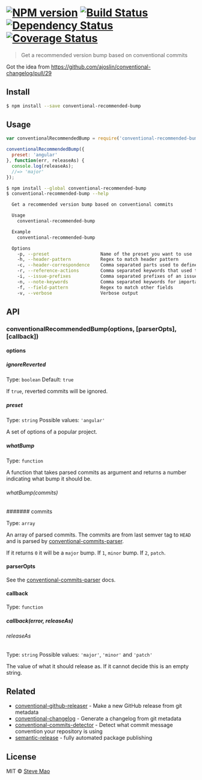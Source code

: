 #  [![NPM version][npm-image]][npm-url] [![Build Status][travis-image]][travis-url] [![Dependency Status][daviddm-image]][daviddm-url] [![Coverage Status][coverall-image]][coverall-url]

> Get a recommended version bump based on conventional commits

Got the idea from https://github.com/ajoslin/conventional-changelog/pull/29


## Install

```sh
$ npm install --save conventional-recommended-bump
```


## Usage

```js
var conventionalRecommendedBump = require('conventional-recommended-bump');

conventionalRecommendedBump({
  preset: 'angular'
}, function(err, releaseAs) {
  console.log(releaseAs);
  //=> 'major'
});
```

```sh
$ npm install --global conventional-recommended-bump
$ conventional-recommended-bump --help

  Get a recommended version bump based on conventional commits

  Usage
    conventional-recommended-bump

  Example
    conventional-recommended-bump

  Options
    -p, --preset                   Name of the preset you want to use
    -h, --header-pattern           Regex to match header pattern
    -c, --header-correspondence    Comma separated parts used to define what capturing group of headerPattern captures what
    -r, --reference-actions        Comma separated keywords that used to reference issues
    -i, --issue-prefixes           Comma separated prefixes of an issue
    -n, --note-keywords            Comma separated keywords for important notes
    -f, --field-pattern            Regex to match other fields
    -v, --verbose                  Verbose output
```


## API

### conventionalRecommendedBump(options, [parserOpts], [callback])

#### options

##### ignoreReverted

Type: `boolean` Default: `true`

If `true`, reverted commits will be ignored.

##### preset

Type: `string` Possible values: `'angular'`

A set of options of a popular project.

##### whatBump

Type: `function`

A function that takes parsed commits as argument and returns a number indicating what bump it should be.

###### whatBump(commits)

####### commits

Type: `array`

An array of parsed commits. The commits are from last semver tag to `HEAD` and is parsed by [conventional-commits-parser](https://github.com/stevemao/conventional-commits-parser).

If it returns `0` it will be a `major` bump. If `1`, `minor` bump. If `2`, `patch`.

#### parserOpts

See the [conventional-commits-parser](https://github.com/stevemao/conventional-commits-parser) docs.

#### callback

Type: `function`

##### callback(error, releaseAs)

###### releaseAs

Type: `string` Possible values: `'major'`, `'minor'` and `'patch'`

The value of what it should release as. If it cannot decide this is an empty string.


## Related

- [conventional-github-releaser](https://github.com/stevemao/conventional-github-releaser) - Make a new GitHub release from git metadata
- [conventional-changelog](https://github.com/stevemao/conventional-changelog-cli) - Generate a changelog from git metadata
- [conventional-commits-detector](https://github.com/stevemao/conventional-commits-detector) - Detect what commit message convention your repository is using
- [semantic-release](https://github.com/semantic-release/semantic-release) - fully automated package publishing


## License

MIT © [Steve Mao](https://github.com/stevemao)


[npm-image]: https://badge.fury.io/js/conventional-recommended-bump.svg
[npm-url]: https://npmjs.org/package/conventional-recommended-bump
[travis-image]: https://travis-ci.org/stevemao/conventional-recommended-bump.svg?branch=master
[travis-url]: https://travis-ci.org/stevemao/conventional-recommended-bump
[daviddm-image]: https://david-dm.org/stevemao/conventional-recommended-bump.svg?theme=shields.io
[daviddm-url]: https://david-dm.org/stevemao/conventional-recommended-bump
[coverall-image]: https://coveralls.io/repos/stevemao/conventional-recommended-bump/badge.svg
[coverall-url]: https://coveralls.io/r/stevemao/conventional-recommended-bump
